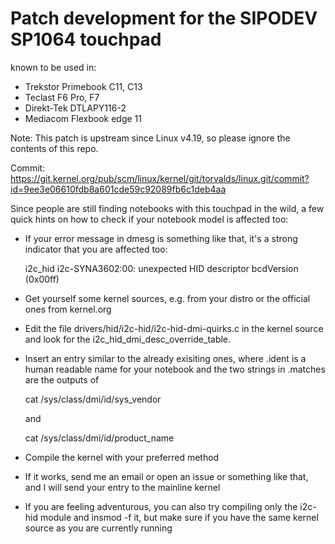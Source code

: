 # Patch development for the SIPODEV SP1064 touchpad

known to be used in:
* Trekstor Primebook C11, C13
* Teclast F6 Pro, F7
* Direkt-Tek DTLAPY116-2
* Mediacom Flexbook edge 11


Note: This patch is upstream since Linux v4.19, so please ignore the
contents of this repo.

Commit: https://git.kernel.org/pub/scm/linux/kernel/git/torvalds/linux.git/commit?id=9ee3e06610fdb8a601cde59c92089fb6c1deb4aa

Since people are still finding notebooks with this touchpad in the
wild, a few quick hints on how to check if your notebook model is
affected too:
* If your error message in dmesg is something like that, it's a strong
  indicator that you are affected too:

    i2c_hid i2c-SYNA3602:00: unexpected HID descriptor bcdVersion (0x00ff)

* Get yourself some kernel sources, e.g. from your distro or the
  official ones from kernel.org
* Edit the file drivers/hid/i2c-hid/i2c-hid-dmi-quirks.c in the kernel
  source and look for the i2c_hid_dmi_desc_override_table.
* Insert an entry similar to the already exisiting ones, where .ident
  is a human readable name for your notebook and the two strings in
  .matches are the outputs of

    cat /sys/class/dmi/id/sys_vendor

  and

    cat /sys/class/dmi/id/product_name

* Compile the kernel with your preferred method
* If it works, send me an email or open an issue or something like
  that, and I will send your entry to the mainline kernel
* If you are feeling adventurous, you can also try compiling only the
  i2c-hid module and insmod -f it, but make sure if you have the same
  kernel source as you are currently running

